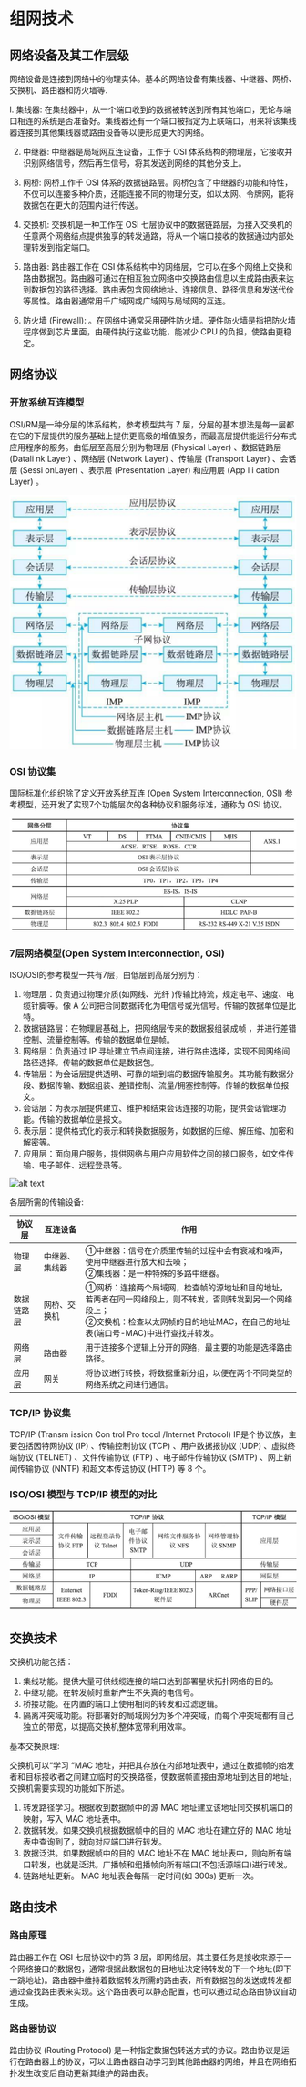 # 组网技术

## 网络设备及其工作层级

网络设备是连接到网络中的物理实体。基本的网络设备有集线器、中继器、网桥、交换机、路由器和防火墙等.

l. 集线器: 在集线器中，从一个端口收到的数据被转送到所有其他端口，无论与端口相连的系统是否准备好。集线器还有一个端口被指定为上联端口，用来将该集线器连接到其他集线器或路由设备等以便形成更大的网络。

2. 中继器: 中继器是局域网互连设备，工作于 OSI 体系结构的物理层，它接收并识别网络信号，然后再生信号，将其发送到网络的其他分支上。
3. 网桥: 网桥工作千 OSI 体系的数据链路层。网桥包含了中继器的功能和特性，不仅可以连接多种介质，还能连接不同的物理分支，如以太网、令牌网，能将数据包在更大的范围内进行传送。

4. 交换机: 交换机是一种工作在 OSI 七层协议中的数据链路层，为接入交换机的任意两个网络结点提供独享的转发通路，将从一个端口接收的数据通过内部处理转发到指定端口。

5. 路由器: 路由器工作在 OSI 体系结构中的网络层，它可以在多个网络上交换和路由数据包。路由器可通过在相互独立网络中交换路由信息以生成路由表来达到数据包的路径选择。路由表包含网络地址、连接信息、路径信息和发送代价等属性。路由器通常用千广域网或广域网与局域网的互连。

6. 防火墙 (Firewall): 。在网络中通常采用硬件防火墙。硬件防火墙是指把防火墙程序做到芯片里面，由硬件执行这些功能，能减少 CPU 的负担，使路由更稳定。



## 网络协议

### 开放系统互连模型
OSI/RM是一种分层的体系结构，参考模型共有 7 层，分层的基本想法是每一层都在它的下层提供的服务基础上提供更高级的增值服务，而最高层提供能运行分布式应用程序的服务。由低层至高层分别为物理层 (Physical Layer) 、数据链路层 (Datali nk Layer) 、网络层 (Network Layer) 、传输层 (Transport Layer) 、会话层 (Sessi onLayer) 、表示层 (Presentation Layer) 和应用层 (App l i cation Layer) 。

![alt text](5计算机网络/OSI网络体系结构.png)

### OSI 协议集

国际标准化组织除了定义开放系统互连 (Open System Interconnection, OSI) 参考模型，还开发了实现7个功能层次的各种协议和服务标准，通称为 OSI 协议。

![alt text](5计算机网络/OSI协议集.png)



### 7层网络模型(Open System Interconnection, OSI)

ISO/OSI的参考模型一共有7层，由低层到高层分别为：

1. 物理层：负责通过物理介质(如网线、光纤 )传输比特流，规定电平、速度、电缆针脚等。像 A 公司把合同数据转化为电信号或光信号。传输的数据单位是比特。
2. 数据链路层：在物理层基础上，把网络层传来的数据报组装成帧 ，并进行差错控制、流量控制等。传输的数据单位是帧。
3. 网络层：负责通过 IP 寻址建立节点间连接，进行路由选择，实现不同网络间路径选择。传输的数据单位是数据包。 
4. 传输层：为会话层提供透明、可靠的端到端的数据传输服务。其功能有数据分段、数据传输、数据组装、差错控制、流量/拥塞控制等。传输的数据单位报文。
5. 会话层：为表示层提供建立、维护和结束会话连接的功能，提供会话管理功能。传输的数据单位是报文。 
6. 表示层：提供格式化的表示和转换数据服务，如数据的压缩、解压缩、加密和解密等。 
7. 应用层：面向用户服务，提供网络与用户应用软件之间的接口服务，如文件传输、电子邮件、远程登录等。 


![alt text](计算机网络/OSI7层模型.png)

各层所需的传输设备:

|协议层|互连设备|作用|
| ---- | ---- | ---- |
|物理层|中继器、集线器|①中继器：信号在介质里传输的过程中会有衰减和噪声，使用中继器进行放大和去噪；<br>②集线器：是一种特殊的多路中继器。|
|数据链路层|网桥、交换机|①网桥：连接两个局域网，检查帧的源地址和目的地址，若两者在同一网络段上，则不转发，否则转发到另一个网络段上；<br>②交换机：检查以太网帧的目的地址MAC，在自己的地址表(端口号-MAC)中进行查找并转发。|
|网络层|路由器|用于连接多个逻辑上分开的网络，最主要的功能是选择路由路径。|
|应用层|网关|将协议进行转换，将数据重新分组，以便在两个不同类型的网络系统之间进行通信。| 




### TCP/IP 协议集
TCP/IP  (Transm ission  Con trol  Pro tocol  /Internet Protocol) IP是个协议族，主要包括因特网协议 (IP) 、传输控制协议 (TCP) 、用户数据报协议 (UDP) 、虚拟终端协议 (TELNET) 、文件传输协议 (FTP) 、电子邮件传输协议 (SMTP) 、网上新闻传输协议 (NNTP) 和超文本传送协议 (HTTP) 等 8 个。











### ISO/OSI 模型与 TCP/IP 模型的对比

![alt text](5计算机网络/ISO与TCP协议对比.png)








## 交换技术

交换机功能包括：

1. 集线功能。提供大量可供线缆连接的端口达到部署星状拓扑网络的目的。
2. 中继功能。在转发帧时重新产生不失真的电信号。
3. 桥接功能。在内置的端口上使用相同的转发和过滤逻辑。
4. 隔离冲突域功能。将部署好的局域网分为多个冲突域，而每个冲突域都有自己独立的带宽，以提高交换机整体宽带利用效率。


基本交换原理: 

交换机可以“学习 “MAC 地址，并把其存放在内部地址表中，通过在数据帧的始发者和目标接收者之间建立临时的交换路径，使数据帧直接由源地址到达目的地址，交换机需要实现的功能如下所述。

1. 转发路径学习。根据收到数据帧中的源 MAC 地址建立该地址同交换机端口的映射，写入 MAC 地址表中。
2. 数据转发。如果交换机根据数据帧中的目的 MAC 地址在建立好的 MAC 地址表中查询到了，就向对应端口进行转发。
3. 数据泛洪。如果数据帧中的目的 MAC 地址不在 MAC 地址表中，则向所有端口转发，也就是泛洪。广播帧和组播帧向所有端口(不包括源端口)进行转发。
4. 链路地址更新。 MAC 地址表会每隔一定时间(如 300s) 更新一次。


## 路由技术

### 路由原理

路由器工作在 OSI 七层协议中的第 3 层，即网络层。其主要任务是接收来源于一个网络接口的数据包，通常根据此数据包的目地址决定待转发的下一个地址(即下一跳地址)。路由器中维持着数据转发所需的路由表，所有数据包的发送或转发都通过查找路由表来实现。这个路由表可以静态配置，也可以通过动态路由协议自动生成。

### 路由器协议

路由协议 (Routing Protocol) 是一种指定数据包转送方式的协议。路由协议是运行在路由器上的协议，可以让路由器自动学习到其他路由器的网络，并且在网络拓扑发生改变后自动更新其维护的路由表。


































































































